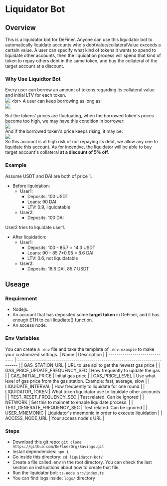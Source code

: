 # Liquidator Bot
## Overview
This is a liquidator bot for DeFiner. Anyone can use this liquidator bot to automatically liquidate accounts who's debtValue/collateralValue exceeds a certain value. A user can specify what kind of tokens it wants to spend to liquidate other accounts, then the liquidation process will spend that kind of token to repay others debt in the same token, and buy the collateral of the target account at a discount.
### Why Use Liquidtor Bot
Every user can borrow an amount of tokens regarding its collateral value and initial LTV for each token.
<br>
![](http://latex.codecogs.com/gif.latex?BorrowPower=\\sum_{i=0}^{n}(DepositValue_i*InitialLTV_i))
<br>
A user can keep borrowing as long as:
<br>
![](http://latex.codecogs.com/gif.latex?BorrowPower\\geq\\sum_{i=0}^{n}BorrowValue_i)
<br>

But the tokens' prices are fluctuating, when the borrowed token's prices become too high, we may have this condition in borrower:
<br>
![](http://latex.codecogs.com/gif.latex?BorrowPower\\lt\\sum_{i=0}^{n}BorrowValue_i)
<br>
And if the borrowed token's price keeps rising, it may be:
<br>
![](http://latex.codecogs.com/gif.latex?\\frac{\\sum_{i=0}^{n}BorrowValue_i}{\\sum_{i=0}^{n}DepositValue_i}\\geq{LiquidationThreshold})
<br>
So this account is at high risk of not repaying its debt, we allow any one to liquidate this account. As for incentive, the liquidator will be able to buy target account's collateral **at a discount of 5% off**.
### Example
Assume USDT and DAI are both of price 1.
- Before liquidation:
  - User1:
    - Deposits: 100 USDT
    - Loans: 90 DAI
    - LTV: 0.9, liquidatable
  - User2:
    - Deposits: 100 DAI
  
User2 tries to liquidate user1.
- After liquidation:
  - User1:
    - Deposits: 100 - 85.7 = 14.3 USDT
    - Loans: 90 - 85.7*0.95 = 8.6 DAI
    - LTV: 0.6, not liquidatable
  - User2:
    - Deposits: 18.6 DAI, 85.7 USDT

## Useage
### Requirement
- Nodejs.
- An account that has deposited some **target token** in DeFiner, and it has enough ETH to call liqudiate() function.
- An access node.

### Env Variables
You can create a `.env` file and take the template of `.env.example` to make your customized settings.
| Name                           | Description                                                                    |
| ------------------------------ | ------------------------------------------------------------------------------ |
| GAS_STATION_URL                | URL to use api to get the newest gas price                                     |
| GAS_PRICE_UPDATE_FREQUENCY_SEC | How frequently to update the gas                                               |
| GAS_INITIAL_PRICE              | Initial gas price                                                              |
| GAS_PRICE_LEVEL                | Use what level of gas price from the gas station. Example: fast, average, slow |
| LIQUIDATE_INTERVAL             | How frequently to liquidate for one round                                      |
| LIQUIDATOR_TOKEN               | What token liquidator use to liquidate other accounts.                         |
| TEST_RESET_FREQUENCY_SEC       | Test related. Can be ignored                                                   |
| NETWORK                        | Set this to mainnet to enable liquidate process.                               |
| TEST_GENERATE_FREQUENCY_SEC    | Test related. Can be ignored                                                   |
| USER_MNEMONIC                  | Liquidator's mnemonic in order to execute liquidation                          |
| ACCESS_NODE_URL                | Your access node's URL                                                         |
### Steps
- Download this git repo: `git clone https://github.com/DeFinerOrg/Savings.git`
- Install dependencies: `npm i`
- Go inside this directory: `cd liquidator-bot/`
- Create a file called .env in the root directory. You can check the last section on instructions about how to create that file.
- Run the liquidator bot: `ts-node src/index.ts`
- You can find logs inside: `logs/` directory